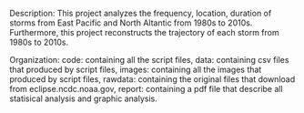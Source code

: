 Description: 
     This project analyzes the frequency, location, duration of storms from East Pacific and North Altantic from 1980s to 2010s. Furthermore, this project reconstructs the trajectory of each storm from 1980s to 2010s.

Organization: 
     code: containing all the script files, 
     data: containing csv files that produced by script files, 
     images: containing all the images that produced by script files, 
     rawdata: containing the original files that download from eclipse.ncdc.noaa.gov, 
     report: containing a pdf file that describe all statisical analysis and graphic analysis.
